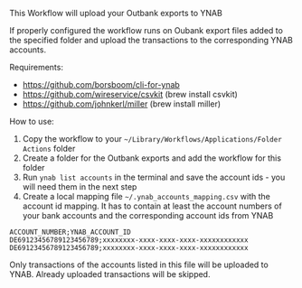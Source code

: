 This Workflow will upload your Outbank exports to YNAB

If properly configured the workflow runs on Oubank export files added to the specified folder and upload the transactions to the corresponding YNAB accounts. 


Requirements:
* https://github.com/borsboom/cli-for-ynab 
* https://github.com/wireservice/csvkit (brew install csvkit)
* https://github.com/johnkerl/miller (brew install miller)


How to use:
1. Copy the workflow to your `~/Library/Workflows/Applications/Folder Actions` folder
2. Create a folder for the Outbank exports and add the workflow for this folder
3. Run `ynab list accounts` in the terminal and save the account ids - you will need them in the next step
4. Create a local mapping file `~/.ynab_accounts_mapping.csv` with the account id mapping. It has to contain at least the account numbers of your bank accounts and the corresponding account ids from YNAB

```
ACCOUNT_NUMBER;YNAB_ACCOUNT_ID
DE69123456789123456789;xxxxxxxx-xxxx-xxxx-xxxx-xxxxxxxxxxxx
DE69123456789123456789;xxxxxxxx-xxxx-xxxx-xxxx-xxxxxxxxxxxx
```

Only transactions of the accounts listed in this file will be uploaded to YNAB. Already uploaded transactions will be skipped.
